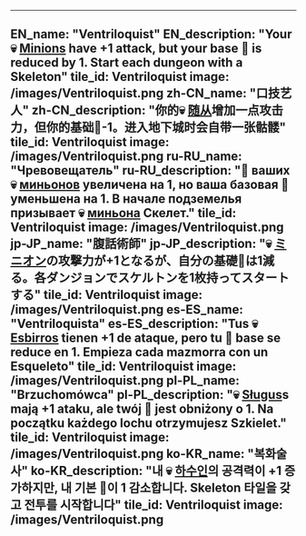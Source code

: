 ---

EN_name: "Ventriloquist"
EN_description: "Your 💀 <u>Minions</u> have +1 attack, but your base 🔸 is reduced by 1. Start each dungeon with a Skeleton"
tile_id: Ventriloquist
image: /images/Ventriloquist.png
zh-CN_name: "口技艺人"
zh-CN_description: "你的💀 <u>随从</u>增加一点攻击力，但你的基础🔸-1。进入地下城时会自带一张骷髅"
tile_id: Ventriloquist
image: /images/Ventriloquist.png
ru-RU_name: "Чревовещатель"
ru-RU_description: "🔸 ваших 💀 <u>миньонов</u> увеличена на 1, но ваша базовая 🔸 уменьшена на 1. В начале подземелья призывает 💀 <u>миньона</u> Скелет."
tile_id: Ventriloquist
image: /images/Ventriloquist.png
jp-JP_name: "腹話術師"
jp-JP_description: "💀 <u>ミニオン</u>の攻撃力が+1となるが、自分の基礎🔸は1減る。各ダンジョンでスケルトンを1枚持ってスタートする"
tile_id: Ventriloquist
image: /images/Ventriloquist.png
es-ES_name: "Ventriloquista"
es-ES_description: "Tus 💀 <u>Esbirros</u> tienen +1 de ataque, pero tu 🔸 base se reduce en 1. Empieza cada mazmorra con un Esqueleto"
tile_id: Ventriloquist
image: /images/Ventriloquist.png
pl-PL_name: "Brzuchomówca"
pl-PL_description: "💀 <u>Sługus</u>s mają +1 ataku, ale twój 🔸 jest obniżony o 1. Na początku każdego lochu otrzymujesz Szkielet."
tile_id: Ventriloquist
image: /images/Ventriloquist.png
ko-KR_name: "복화술사"
ko-KR_description: "내 💀 <u>하수인</u>의 공격력이 +1 증가하지만, 내 기본 🔸이 1 감소합니다. Skeleton 타일을 갖고 전투를 시작합니다"
tile_id: Ventriloquist
image: /images/Ventriloquist.png
---